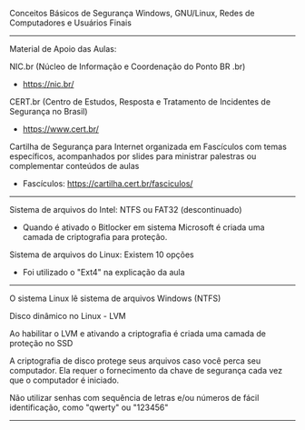 Conceitos Básicos de Segurança Windows, GNU/Linux, Redes de Computadores e Usuários Finais

---

Material de Apoio das Aulas:

NIC.br (Núcleo de Informação e Coordenação do Ponto BR .br)
 - https://nic.br/

CERT.br (Centro de Estudos, Resposta e Tratamento de Incidentes de Segurança no Brasil)
 - https://www.cert.br/

Cartilha de Segurança para Internet organizada em Fascículos com temas específicos, acompanhados por slides para ministrar palestras ou complementar conteúdos de aulas
 - Fascículos: https://cartilha.cert.br/fasciculos/

---

Sistema de arquivos do Intel: NTFS ou FAT32 (descontinuado)

- Quando é ativado o Bitlocker em sistema Microsoft é criada uma camada de criptografia para proteção.

Sistema de arquivos do Linux: Existem 10 opções

- Foi utilizado o "Ext4" na explicação da aula

---

O sistema Linux lê sistema de arquivos Windows (NTFS)

Disco dinâmico no Linux - LVM

Ao habilitar o LVM e ativando a criptografia é criada uma camada de proteção no SSD

A criptografia de disco protege seus arquivos caso você perca seu computador. Ela requer o fornecimento da chave de segurança cada vez que o computador é iniciado.

Não utilizar senhas com sequência de letras e/ou números de fácil identificação, como "qwerty" ou "123456"

---

